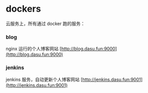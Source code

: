 # dockers

云服务上，所有通过 docker 跑的服务：  

### blog

nginx 运行的个人博客网站
[http://blog.dasu.fun:9000](http://blog.dasu.fun:9000)  

### jenkins

jenkins 服务，自动更新个人博客网站
[http://jenkins.dasu.fun:9001](http://jenkins.dasu.fun:9001)

